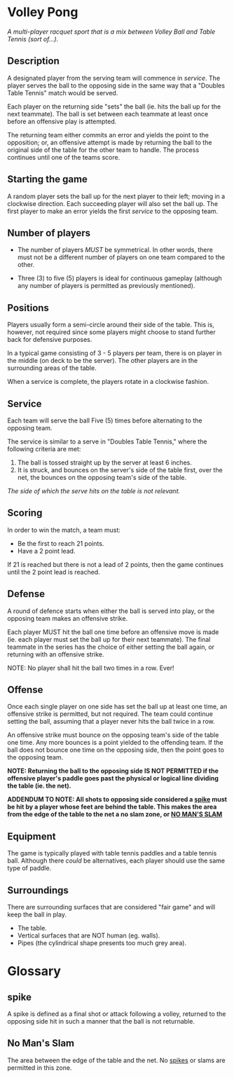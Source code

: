 # Volley Pong

_A multi-player racquet sport that is a mix between Volley Ball and Table Tennis (sort of...)._

## Description

A designated player from the serving team will commence in _service_.  The player serves the ball to the opposing side in the same way that a "Doubles Table Tennis" match would be served. 

Each player on the returning side "sets" the ball (ie. hits the ball up for the next teammate).  The ball is set between each teammate at least once before an offensive play is attempted.

The returning team either commits an error and yields the point to the opposition; or, an offensive attempt is made by returning the ball to the original side of the table for the other team to handle.  The process continues until one of the teams score.

## Starting the game

A random player sets the ball up for the next player to their left; moving in a clockwise direction.  Each succeeding player will also set the ball up.  The first player to make an error yields the first _service_ to the opposing team.


## Number of players

* The number of players _MUST_ be symmetrical.  In other words, there must not be a different number of players on one team compared to the other.

* Three (3) to five (5) players is ideal for continuous gameplay (although any number of players is permitted as previously mentioned).


## Positions

Players usually form a semi-circle around their side of the table.  This is, however, not required since some players might choose to stand further back for defensive purposes.

In a typical game consisting of 3 - 5 players per team, there is on player in the middle (on deck to be the server).  The other players are in the surrounding areas of the table.

When a service is complete, the players rotate in a clockwise fashion.

## Service

Each team will serve the ball Five (5) times before alternating to the opposing team.

The service is similar to a serve in "Doubles Table Tennis," where the following criteria are met:

1. The ball is tossed straight up by the server at least 6 inches.
2. It is struck, and bounces on the server's side of the table first, over the net, the bounces on the opposing team's side of the table.

_The side of which the serve hits on the table is not relevant._

## Scoring

In order to win the match, a team must:
* Be the first to reach 21 points.
* Have a 2 point lead.

If 21 is reached but there is not a lead of 2 points, then the game continues until the 2 point lead is reached.

## Defense

A round of defence starts when either the ball is served into play, or the opposing team makes an offensive strike.

Each player MUST hit the ball one time before an offensive move is made (ie. each player must set the ball up for their next teammate).  The final teammate in the series has the choice of either setting the ball again, or returning with an offensive strike.

NOTE: No player shall hit the ball two times in a row.  Ever!

## Offense

Once each single player on one side has set the ball up at least one time, an offensive strike is permitted, but not required.  The team could continue setting the ball, assuming that a player never hits the ball twice in a row.

An offensive strike must bounce on the opposing team's side of the table one time.  Any more bounces is a point yielded to the offending team.  If the ball does not bounce one time on the opposing side, then the point goes to the opposing team.

**NOTE: Returning the ball to the opposing side IS NOT PERMITTED if the offensive player's paddle goes past the physical or logical line dividing the table (ie. the net).**

**ADDENDUM TO NOTE: All shots to opposing side considered a [spike](#spike) must be hit by a player whose feet are behind the table. This makes the area from the edge of the table to the net a no slam zone, or [NO MAN'S SLAM](#no-mans-slam)**

## Equipment
 
The game is typically played with table tennis paddles and a table tennis ball.  Although there _could_ be alternatives, each player should use the same type of paddle.

## Surroundings

There are surrounding surfaces that are considered "fair game" and will keep the ball in play.
* The table.
* Vertical surfaces that are NOT human (eg. walls).
* Pipes (the cylindrical shape presents too much grey area).

# Glossary

## spike
A spike is defined as a final shot or attack following a volley, returned to the opposing side hit in such a manner that the ball is not returnable.

## No Man's Slam
The area between the edge of the table and the net. No [spikes](#spike) or slams are permitted in this zone.
